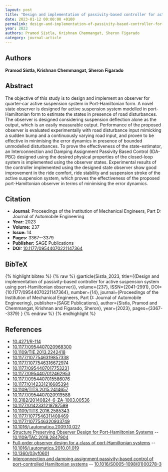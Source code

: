 ```yaml
---
layout: post
title: "Design and implementation of passivity-based controller for active suspension system using port-Hamiltonian observer"
date: 2023-01-12 00:00:00 +0100
permalink: design-and-implementation-of-passivity-based-controller-for-active-suspension-system-using-port-hamiltonian-observer
year: 2023
authors: Pramod Sistla, Krishnan Chemmangat, Sheron Figarado
category: journal-article
---
```

 
## Authors
**Pramod Sistla, Krishnan Chemmangat, Sheron Figarado**
 
## Abstract
 The objective of this study is to design and implement an observer for quarter-car active suspension system in Port-Hamiltonian form. A novel state observer is designed for active suspension system modelled in port-Hamiltonian form to estimate the states in presence of road disturbances. The observer is designed considering suspension deflection alone as the output, which is an easily measurable output. Performance of the proposed observer is evaluated experimentally with road disturbance input mimicking a sudden bump and a continuously varying road input, and proven to be effective in minimising the error dynamics in presence of bounded unmodelled disturbances. To prove the effectiveness of the state-estimator, an Interconnection and Damping Assignment Passivity Based Control (IDA-PBC) designed using the desired physical properties of the closed-loop system is implemented using the observer states. Experimental results of the controller implemented using the designed state observer show good improvement in the ride comfort, ride stability and suspension stroke of the active suspension system, which proves the effectiveness of the proposed port-Hamiltonian observer in terms of minimising the error dynamics. 
 
## Citation
- **Journal:** Proceedings of the Institution of Mechanical Engineers, Part D: Journal of Automobile Engineering
- **Year:** 2023
- **Volume:** 237
- **Issue:** 14
- **Pages:** 3367--3379
- **Publisher:** SAGE Publications
- **DOI:** [10.1177/09544070221147364](https://doi.org/10.1177/09544070221147364)
 
## BibTeX
{% highlight bibtex %}
{% raw %}
@article{Sistla_2023,
  title={{Design and implementation of passivity-based controller for active suspension system using port-Hamiltonian observer}},
  volume={237},
  ISSN={2041-2991},
  DOI={10.1177/09544070221147364},
  number={14},
  journal={Proceedings of the Institution of Mechanical Engineers, Part D: Journal of Automobile Engineering},
  publisher={SAGE Publications},
  author={Sistla, Pramod and Chemmangat, Krishnan and Figarado, Sheron},
  year={2023},
  pages={3367--3379}
}
{% endraw %}
{% endhighlight %}
 
## References
- [10.4271/R-114](https://doi.org/10.4271/R-114)
- [10.1177/0954407020968300](https://doi.org/10.1177/0954407020968300)
- [10.1109/TIE.2013.2242418](https://doi.org/10.1109/TIE.2013.2242418)
- [10.1177/1077546319857338](https://doi.org/10.1177/1077546319857338)
- [10.1177/1077546316672974](https://doi.org/10.1177/1077546316672974)
- [10.1177/0954407017753231](https://doi.org/10.1177/0954407017753231)
- [10.1177/0954407012462953](https://doi.org/10.1177/0954407012462953)
- [10.1177/0954407015586076](https://doi.org/10.1177/0954407015586076)
- [10.1177/0142331216685394](https://doi.org/10.1177/0142331216685394)
- [10.1109/TITS.2015.2414657](https://doi.org/10.1109/TITS.2015.2414657)
- [10.1177/0954407020919588](https://doi.org/10.1177/0954407020919588)
- [10.3182/20140824-6-ZA-1003.00536](https://doi.org/10.3182/20140824-6-ZA-1003.00536)
- [10.1177/0142331218787599](https://doi.org/10.1177/0142331218787599)
- [10.1109/TITS.2016.2585343](https://doi.org/10.1109/TITS.2016.2585343)
- [10.1177/1077546311408469](https://doi.org/10.1177/1077546311408469)
- [10.1177/1077546320933749](https://doi.org/10.1177/1077546320933749)
- [10.1016/j.automatica.2009.10.027](https://doi.org/10.1016/j.automatica.2009.10.027)
- [Structure Preserving Observer Design for Port-Hamiltonian Systems](structure-preserving-observer-design-for-port-hamiltonian-systems) -- [10.1109/TAC.2018.2847904](https://doi.org/10.1109/TAC.2018.2847904)
- [Full-order observer design for a class of port-Hamiltonian systems](full-order-observer-design-for-a-class-of-port-hamiltonian-systems) -- [10.1016/j.automatica.2010.01.019](https://doi.org/10.1016/j.automatica.2010.01.019)
- [10.1360/03yf0601](https://doi.org/10.1360/03yf0601)
- [Interconnection and damping assignment passivity-based control of port-controlled Hamiltonian systems](interconnection-and-damping-assignment-passivity-based-control-of-port-controlled-hamiltonian-systems) -- [10.1016/S0005-1098(01)00278-3](https://doi.org/10.1016/S0005-1098(01)00278-3)

